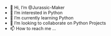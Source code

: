 - 👋 Hi, I’m @Jurassic-Maker
- 👀 I’m interested in Python
- 🌱 I’m currently learning Python
- 💞️ I’m looking to collaborate on Python Projects
- 📫 How to reach me ...

<!---
Jurassic-Maker/Jurassic-Maker is a ✨ special ✨ repository because its `README.md` (this file) appears on your GitHub profile.
You can click the Preview link to take a look at your changes.
--->

